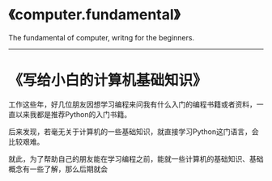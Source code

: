 # 《computer.fundamental》

The fundamental of computer, writng for the beginners.

---

# 《写给小白的计算机基础知识》

工作这些年，好几位朋友因想学习编程来问我有什么入门的编程书籍或者资料，一直以来我都是推荐Python的入门书籍。

后来发现，若毫无关于计算机的一些基础知识，就直接学习Python这门语言，会比较艰难。

就此，为了帮助自己的朋友能在学习编程之前，能就一些计算机的基础知识、基础概念有一些了解，那么后期就会

